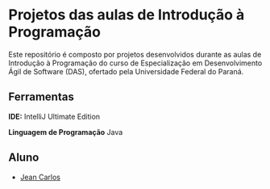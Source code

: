 
# Projetos das aulas de Introdução à Programação

Este repositório é composto por projetos desenvolvidos durante as aulas de Introdução à Programação do curso de Especialização em Desenvolvimento Ágil de Software (DAS), ofertado pela Universidade Federal do Paraná.


## Ferramentas

**IDE:** IntelliJ Ultimate Edition

**Linguagem de Programação** Java


## Aluno

- [Jean Carlos](https://lattes.cnpq.br/1659693816509187)

